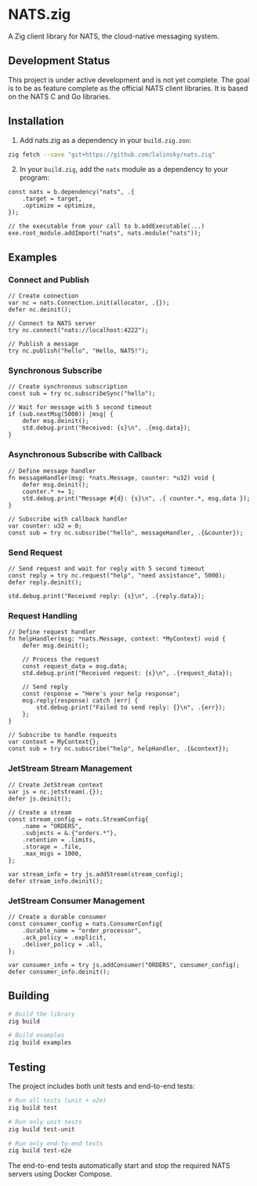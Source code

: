 # NATS.zig

A Zig client library for NATS, the cloud-native messaging system.

## Development Status

This project is under active development and is not yet complete. The goal is to be as feature complete as the official NATS client libraries. It is based on the NATS C and Go libraries.

## Installation

1) Add nats.zig as a dependency in your `build.zig.zon`:

```bash
zig fetch --save "git+https://github.com/lalinsky/nats.zig"
```

2) In your `build.zig`, add the `nats` module as a dependency to your program:

```zig
const nats = b.dependency("nats", .{
    .target = target,
    .optimize = optimize,
});

// the executable from your call to b.addExecutable(...)
exe.root_module.addImport("nats", nats.module("nats"));
```

## Examples

### Connect and Publish

```zig
// Create connection
var nc = nats.Connection.init(allocator, .{});
defer nc.deinit();

// Connect to NATS server
try nc.connect("nats://localhost:4222");

// Publish a message
try nc.publish("hello", "Hello, NATS!");
```

### Synchronous Subscribe

```zig
// Create synchronous subscription
const sub = try nc.subscribeSync("hello");

// Wait for message with 5 second timeout
if (sub.nextMsg(5000)) |msg| {
    defer msg.deinit();
    std.debug.print("Received: {s}\n", .{msg.data});
}
```

### Asynchronous Subscribe with Callback

```zig
// Define message handler
fn messageHandler(msg: *nats.Message, counter: *u32) void {
    defer msg.deinit();
    counter.* += 1;
    std.debug.print("Message #{d}: {s}\n", .{ counter.*, msg.data });
}

// Subscribe with callback handler
var counter: u32 = 0;
const sub = try nc.subscribe("hello", messageHandler, .{&counter});
```

### Send Request

```zig
// Send request and wait for reply with 5 second timeout
const reply = try nc.request("help", "need assistance", 5000);
defer reply.deinit();

std.debug.print("Received reply: {s}\n", .{reply.data});
```

### Request Handling

```zig
// Define request handler
fn helpHandler(msg: *nats.Message, context: *MyContext) void {
    defer msg.deinit();
    
    // Process the request
    const request_data = msg.data;
    std.debug.print("Received request: {s}\n", .{request_data});
    
    // Send reply
    const response = "Here's your help response";
    msg.reply(response) catch |err| {
        std.debug.print("Failed to send reply: {}\n", .{err});
    };
}

// Subscribe to handle requests
var context = MyContext{};
const sub = try nc.subscribe("help", helpHandler, .{&context});
```

### JetStream Stream Management

```zig
// Create JetStream context
var js = nc.jetstream(.{});
defer js.deinit();

// Create a stream
const stream_config = nats.StreamConfig{
    .name = "ORDERS",
    .subjects = &.{"orders.*"},
    .retention = .limits,
    .storage = .file,
    .max_msgs = 1000,
};

var stream_info = try js.addStream(stream_config);
defer stream_info.deinit();
```

### JetStream Consumer Management

```zig
// Create a durable consumer
const consumer_config = nats.ConsumerConfig{
    .durable_name = "order_processor", 
    .ack_policy = .explicit,
    .deliver_policy = .all,
};

var consumer_info = try js.addConsumer("ORDERS", consumer_config);
defer consumer_info.deinit();
```

## Building

```bash
# Build the library
zig build

# Build examples
zig build examples
```

## Testing

The project includes both unit tests and end-to-end tests:

```bash
# Run all tests (unit + e2e)
zig build test

# Run only unit tests
zig build test-unit

# Run only end-to-end tests
zig build test-e2e
```

The end-to-end tests automatically start and stop the required NATS servers using Docker Compose.
